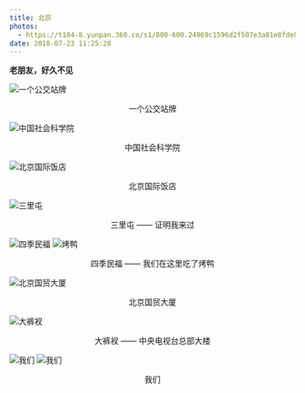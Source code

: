 ```yaml
---
title: 北京
photos:
  - https://t104-8.yunpan.360.cn/s1/800-600.24969c1596d2f507e3a01e8fde07c44924b3f0dc_shyc2_104_shyc21_t.dadae8.jpg?st=v6EU3Y0eZAwvbDdpW2jwKw&e=1535299200&mt=jpg&ecstoken=1944869647.1.2afa37d4.118177699.14804794922174830.1535184564
date: 2018-07-23 11:25:28
---
```


**老朋友，好久不见**

![](http://img1.ph.126.net/jNICaMZMh_7J-aQJHbx_1w==/2098114476501838141.jpg "一个公交站牌")
<center>一个公交站牌</center>

![](http://img0.ph.126.net/tXc4r9aCncVRT3TbfutU5g==/3045840723086370168.jpg "中国社会科学院")
<center>中国社会科学院</center>

![](http://img2.ph.126.net/CdbNy3bVfQheFmI7plcgnQ==/798825984005382470.jpg "北京国际饭店")
<center>北京国际饭店</center>

![](http://img2.ph.126.net/LPHn3cM5XURLWz8IQgVyQA==/1623266190790842032.jpg "三里屯")
<center>三里屯 —— 证明我来过</center>

![](http://img0.ph.126.net/Uw3IZOmfO6TAmwOZY6Zurw==/197032483797875373.jpg "四季民福")
![](http://img1.ph.126.net/eXb3M20tyL7uYqRE0TjXOw==/6632740122886760644.jpg "烤鸭")
<center>四季民福 —— 我们在这里吃了烤鸭</center>

![](http://img2.ph.126.net/VJmwMKCe-KGCoYlJx8t9TA==/6608186928726964748.jpg "北京国贸大厦")
<center>北京国贸大厦</center>

![](http://img0.ph.126.net/QxZMrTLBhgmQyh94yCaWEA==/6597306161658824595.jpg "大裤衩")
<center>大裤衩 —— 中央电视台总部大楼</center>

![](http://img2.ph.126.net/AB5DjMmnpPUFM7n8s4d5Qw==/6597395222101052435.jpg "我们")
![](https://pan.baidu.com/s/1g_Svrqfg1TIDIdjT-jN9RQ "我们")
<center>我们</center>
